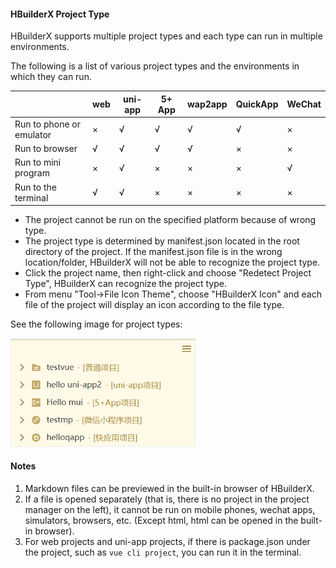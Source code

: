 #### HBuilderX Project Type

HBuilderX supports multiple project types and each type can run in multiple environments.

The following is a list of various project types and the environments in which they can run.

|                       | web | uni-app | 5+ App| wap2app | QuickApp | WeChat |
| --------------------- | ------- | ------ | ---------- | ------- | ------ | ---------- |
| Run to phone or emulator | ×       | √      | √          | √       | √      | ×          |
| Run to browser           | √       | √      | √          | √       | ×      | ×          |
| Run to mini program           | ×       | √      | ×          | ×       | ×      | √          |
| Run to the terminal          | √      | √      | ×          | ×       | ×      | ×          |

- The project cannot be run on the specified platform because of wrong type.
- The project type is determined by manifest.json located in the root directory of the project. If the manifest.json file is in the wrong location/folder, HBuilderX will not be able to recognize the project type.
- Click the project name, then right-click and choose "Redetect Project Type", HBuilderX can recognize the project type.
- From menu "Tool->File Icon Theme", choose "HBuilderX Icon" and each file of the project will display an icon according to the file type.

See the following image for project types:

<img src="/static/snapshots/tutorial/ProjectType.png" style="zoom: 70%;border: 1px solid #eee;" />

#### Notes

1. Markdown files can be previewed in the built-in browser of HBuilderX.
2. If a file is opened separately (that is, there is no project in the project manager on the left), it cannot be run on mobile phones, wechat apps, simulators, browsers, etc. (Except html, html can be opened in the built-in browser).
3. For web projects and uni-app projects, if there is package.json under the project, such as `vue cli project`, you can run it in the terminal.
